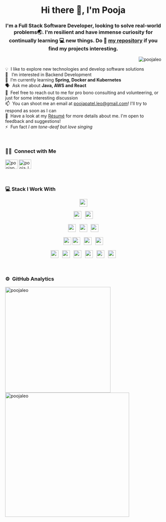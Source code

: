 
<h1 align="center">Hi there 👋, I'm Pooja</h1>

<h3 align="center">I'm a Full Stack Software Developer, looking to solve real-world problems🌏. I'm resilient and have immense curiosity for continually learning 💻 new things. Do 🌟 <a href="https://github.com/poojaleo">my repository</a> if you find my projects interesting.</h3>

<p align="right"> <img src="https://komarev.com/ghpvc/?username=poojaleo&label=Profile%20views&color=0e75b6&style=flat" alt="poojaleo" /> </p>

💡 &nbsp;I like to explore new technologies and develop software solutions\
👀 &nbsp; I’m interested in Backend Development \
🌱 &nbsp;I’m currently learning **Spring, Docker and Kubernetes**\
🗣️ &nbsp;Ask me about **Java, AWS and React**\
💬 &nbsp;Feel free to reach out to me for pro bono consulting and volunteering, or just for some interesting discussion\
📫 &nbsp;You can shoot me an email at poojapatel.leo@gmail.com! I'll try to respond as soon as I can\
📄 &nbsp;Have a look at my [Résumé](https://drive.google.com/file/d/1DxVTgZrVJSYZCojCf4npBRm2zuDEq54i/view?usp=sharing) for more details about me. I'm open to feedback and suggestions!\
⚡ &nbsp;Fun fact <em>I am tone-deaf but love singing</em>

&nbsp;
### 🤝🏻 &nbsp;Connect with Me
<p align="left">
<a href="https://linkedin.com/in/poojapatel04" target="blank"><img align="center" src="https://raw.githubusercontent.com/rahuldkjain/github-profile-readme-generator/master/src/images/icons/Social/linked-in-alt.svg" alt="poojapatel04" height="30" width="40" /></a>
<a href="https://www.leetcode.com/pooja_leo" target="blank"><img align="center" src="https://raw.githubusercontent.com/rahuldkjain/github-profile-readme-generator/master/src/images/icons/Social/leet-code.svg" alt="pooja_leo" height="30" width="40" /></a>
</p>

&nbsp;
### 💻 Stack I Work With
<p  align="center">


<img src="https://camo.githubusercontent.com/b8552457e64ce1764f2ea90c7ab009d688812b41b835d6ed191cb03bbeb71f8c/68747470733a2f2f696d672e736869656c64732e696f2f62616467652f2d4a6176612d2532334534344432373f267374796c653d666f722d7468652d6261646765266c6f676f3d6a617661266c6f676f436f6c6f723d666666666666" height="25"/>
  </p>
  
<p  align="center">

<img src="https://camo.githubusercontent.com/d8971eb578649b5861b3b3694bc2684ff4bf5bb346042b20f8f6e26010dce374/68747470733a2f2f696d672e736869656c64732e696f2f62616467652f52656163742d3631444146423f7374796c653d666c6174266c6f676f3d7265616374266c6f676f436f6c6f723d7768697465" height="25"/>  
  &nbsp;
<img src="https://camo.githubusercontent.com/3703433f82437a5ba5e8bd3432e7c75ad11cd3b918a391241cb96a95db7755b6/687474703a2f2f696d672e736869656c64732e696f2f62616467652f2d537072696e672d3644423333463f7374796c653d666c61742d737175617265266c6f676f3d737072696e67266c6f676f436f6c6f723d666666666666" height="25"/>
  </p>
  
  <p  align="center">

  
<img src="https://camo.githubusercontent.com/2542ff2aec346b2ce79fc72f93ce9b65d5f99c432b0c2d05b62b3566092526c6/68747470733a2f2f696d672e736869656c64732e696f2f62616467652f2d48544d4c2d4533344632363f6c6162656c436f6c6f723d453334463236266c6f676f3d48544d4c35267374796c653d666c61742d737175617265266c6f676f436f6c6f723d7768697465" height="25"/>
  &nbsp;
<img src="https://camo.githubusercontent.com/3a0f693cfa032ea4404e8e02d485599bd0d192282b921026e89d271aaa3d7565/68747470733a2f2f696d672e736869656c64732e696f2f62616467652f435353332d3135373242363f7374796c653d666f722d7468652d6261646765266c6f676f3d63737333266c6f676f436f6c6f723d7768697465" height="25"/>
  &nbsp;
<img src="https://camo.githubusercontent.com/93c855ae825c1757f3426f05a05f4949d3b786c5b22d0edb53143a9e8f8499f6/68747470733a2f2f696d672e736869656c64732e696f2f62616467652f4a6176615363726970742d3332333333303f7374796c653d666f722d7468652d6261646765266c6f676f3d6a617661736372697074266c6f676f436f6c6f723d463744463145" height="25"/>  
 </p>
 
 <p  align="center">

<img src="https://camo.githubusercontent.com/6f9b1ba37d3b18d4a3920dc9489e84a189cb7d6261b0f892d07e0092204bacb1/68747470733a2f2f696d672e736869656c64732e696f2f62616467652f2d426f6f7453747261702d77686974653f7374796c653d3f7374796c653d666f722d7468652d6261646765266c6f676f3d626f6f747374726170" height="25">
 <img src="https://camo.githubusercontent.com/27733a9af62d8fa693b43b3b0010934fe95a8fd09bc8188aab7eb5333045bcb5/68747470733a2f2f696d672e736869656c64732e696f2f62616467652f414a41582d4546443934383f7374796c653d666f722d7468652d6261646765266c6f676f3d6a617661736372697074266c6f676f436f6c6f723d7768697465" height="25">
&nbsp;
<img src="https://camo.githubusercontent.com/4ffa3136785ea38583e85cd960652c733325c8f0a2eb9297a2d82b606385639e/687474703a2f2f696d672e736869656c64732e696f2f62616467652f2d4157532d3333333333333f7374796c653d666c6174266c6f676f3d616d617a6f6e" height="25">
  &nbsp;

 <img src="https://camo.githubusercontent.com/c0f71772804c86d0f144ce923027aff25e8d761c6b791d2de6698607e21c5465/68747470733a2f2f696d672e736869656c64732e696f2f62616467652f677261646c652d3032333033413f7374796c653d666f722d7468652d6261646765266c6f676f3d677261646c65266c6f676f436f6c6f723d7768697465" height="25">
  
  
  
</p>
<p align="center">
  <img src="https://camo.githubusercontent.com/54e61289a1f03b8c60c7bfa29af4a83055bc49ec4f7f9dc3e153c5078e91f28c/68747470733a2f2f696d672e736869656c64732e696f2f62616467652f2d53514c2532302f2532304e4f53514c2d696e666f726d6174696f6e616c" height="25">
&nbsp;
  <img src="https://camo.githubusercontent.com/80e402d218879161eb056a6f1f6fe5b74c198898b09b0e8b8ae668ae2b6eb335/68747470733a2f2f696d672e736869656c64732e696f2f62616467652f4d6f6e676f44422d6666663f7374796c653d736f6369616c266c6f676f3d6d6f6e676f6462" height="25">
&nbsp;
<img src="https://camo.githubusercontent.com/e9b827e4b0cacc85bee194ee124f3040496cc12204fbd888e770e45230046d14/68747470733a2f2f696d672e736869656c64732e696f2f62616467652f2d4f7261636c652d2532336532313932313f7374796c653d666c61742d737175617265266c6f676f3d6f7261636c65266c6f676f436f6c6f723d666666666666" height="25">
&nbsp;
<img src="https://camo.githubusercontent.com/3a4b8be7910bd9b32a8d5dbf796a49ed2c12607b64fa3f03dfbb34c315fc58ab/68747470733a2f2f696d672e736869656c64732e696f2f62616467652f2d4769744875622d3138313731373f7374796c653d666c6174266c6f676f3d676974687562" height="25">
&nbsp;
 <img src="https://camo.githubusercontent.com/d57a29bf3beb0ff4b59fb01512e8c6ccfb76d216b36edb831e22368476f7b1f7/68747470733a2f2f696d672e736869656c64732e696f2f62616467652f737761676765722d2532333835454132442e7376673f267374796c653d666f722d7468652d6261646765266c6f676f3d73776167676572266c6f676f436f6c6f723d626c61636b" height="25">
&nbsp;
  <img src="https://camo.githubusercontent.com/4c7e929015113ad6c8baf22869315220826e12a8edbeac7e8713d1b9bc09685f/68747470733a2f2f696d672e736869656c64732e696f2f62616467652f706f73746d616e2532302d4646364333372e7376673f267374796c653d666f722d7468652d6261646765266c6f676f3d706f73746d616e266c6f676f436f6c6f723d7768697465" height="25">
    
</p>
<br>


### ⚙️ &nbsp;GitHub Analytics
<p float="left">
  <img src="https://github-readme-stats.vercel.app/api/top-langs?username=poojaleo&show_icons=true&locale=en&layout=compact" alt="poojaleo" width="340"/>
  <img src="https://github-readme-stats.vercel.app/api?username=poojaleo&show_icons=true&locale=en" alt="poojaleo" width="400"/>
</p>

